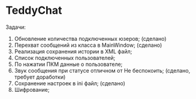 # TeddyChat
Задачи:
1) Обновление количества подключенных юзеров; (сделано)
2) Перехват сообщений из класса в MainWindow; (сделано)
3) Реализация сохранения истории в XML файл;
4) Список подключенных пользователей;
5) По нажатии ПКМ данные о пользователе;
6) Звук сообщения при статусе отличном от Не беспокоить; (сделано, требует доработки)
7) Сохранение настроек в ini файл; (сделано)
8) Шифрование;
